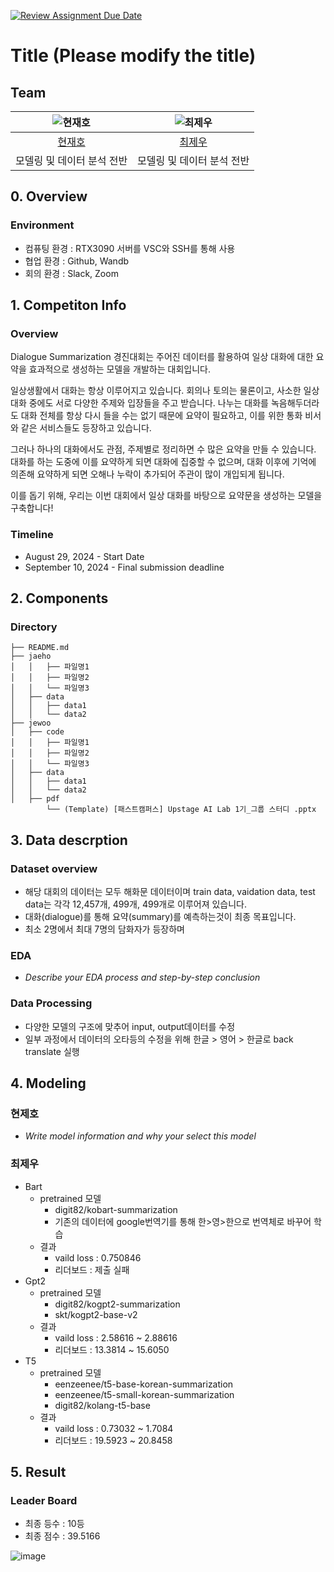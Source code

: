 [![Review Assignment Due Date](https://classroom.github.com/assets/deadline-readme-button-22041afd0340ce965d47ae6ef1cefeee28c7c493a6346c4f15d667ab976d596c.svg)](https://classroom.github.com/a/zHsKfIy0)
# Title (Please modify the title)
## Team



| ![현재호](https://avatars.githubusercontent.com/u/156163982?v=4) | ![최제우](https://avatars.githubusercontent.com/u/156163982?v=4) |
| :--------------------------------------------------------------: | :--------------------------------------------------------------: |
|            [현재호](https://github.com/dochyun123)             |            [최제우](https://github.com/UpstageAILab)             |
|                            모델링 및 데이터 분석 전반                             |                            모델링 및 데이터 분석 전반                             |

## 0. Overview
### Environment
- 컴퓨팅 환경 : RTX3090 서버를 VSC와 SSH를 통해 사용
- 협업 환경 : Github, Wandb
- 회의 환경 : Slack, Zoom

## 1. Competiton Info

### Overview

Dialogue Summarization 경진대회는 주어진 데이터를 활용하여 일상 대화에 대한 요약을 효과적으로 생성하는 모델을 개발하는 대회입니다. 

일상생활에서 대화는 항상 이루어지고 있습니다. 회의나 토의는 물론이고, 사소한 일상 대화 중에도 서로 다양한 주제와 입장들을 주고 받습니다. 나누는 대화를 녹음해두더라도 대화 전체를 항상 다시 들을 수는 없기 때문에 요약이 필요하고, 이를 위한 통화 비서와 같은 서비스들도 등장하고 있습니다.

그러나 하나의 대화에서도 관점, 주제별로 정리하면 수 많은 요약을 만들 수 있습니다. 대화를 하는 도중에 이를 요약하게 되면 대화에 집중할 수 없으며, 대화 이후에 기억에 의존해 요약하게 되면 오해나 누락이 추가되어 주관이 많이 개입되게 됩니다.

이를 돕기 위해, 우리는 이번 대회에서 일상 대화를 바탕으로 요약문을 생성하는 모델을 구축합니다!
### Timeline

- August 29, 2024 - Start Date
- September 10, 2024 - Final submission deadline

## 2. Components

### Directory


```
├── README.md
├── jaeho
│   │   ├── 파일명1
│   │   ├── 파일명2
│   │   └── 파일명3
│   ├── data
│   │   ├── data1
│   │   └── data2
├── jewoo
│   ├── code
│   │   ├── 파일명1
│   │   ├── 파일명2
│   │   └── 파일명3
│   ├── data
│   │   ├── data1
│   │   └── data2
│   ├── pdf
        └── (Template) [패스트캠퍼스] Upstage AI Lab 1기_그룹 스터디 .pptx
```

## 3. Data descrption

### Dataset overview

- 해당 대회의 데이터는 모두 해화문 데이터이며 train data, vaidation data, test data는 각각 12,457개, 499개, 499개로 이루어져 있습니다.
- 대화(dialogue)를 통해 요약(summary)를 예측하는것이 최종 목표입니다.
- 최소 2명에서 최대 7명의 담화자가 등장하며

### EDA

- _Describe your EDA process and step-by-step conclusion_

### Data Processing

- 다양한 모델의 구조에 맞추어 input, output데이터를 수정
- 일부 과정에서 데이터의 오타등의 수정을 위해 한글 > 영어 > 한글로 back translate 실행

## 4. Modeling

### 현제호

- _Write model information and why your select this model_

### 최제우

- Bart
  - pretrained 모델
    - digit82/kobart-summarization
    - 기존의 데이터에 google번역기를 통해 한>영>한으로 번역체로 바꾸어 학습
  - 결과
    - vaild loss : 0.750846
    - 리더보드 : 제출 실패
- Gpt2
  - pretrained 모델
    - digit82/kogpt2-summarization
    - skt/kogpt2-base-v2
  - 결과
    - vaild loss : 2.58616 ~ 2.88616
    - 리더보드 : 13.3814 ~ 15.6050
- T5
  - pretrained 모델
    - eenzeenee/t5-base-korean-summarization
    - eenzeenee/t5-small-korean-summarization
    - digit82/kolang-t5-base
  - 결과
    - vaild loss : 0.73032 ~ 1.7084
    - 리더보드 : 19.5923 ~ 20.8458

## 5. Result

### Leader Board

- 최종 등수 : 10등
- 최종 점수 : 39.5166
  
![image](https://github.com/user-attachments/assets/247029f8-9f4b-4916-82b6-592022381855)
